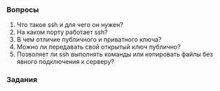 ### Вопросы
1. Что такое ssh и для чего он нужен?
2. На каком порту работает ssh?
3. В чем отличие публичного и приватного ключа?
4. Можно ли передавать свой открытый ключ публично? 
5. Позволяет ли ssh выполнять команды или копировать файлы без явного подключения к серверу?

### Задания
